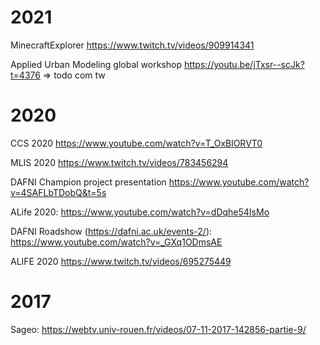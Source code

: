 

# 2021

MinecraftExplorer https://www.twitch.tv/videos/909914341

Applied Urban Modeling global workshop https://youtu.be/jTxsr--scJk?t=4376
=> todo com tw

# 2020

CCS 2020 https://www.youtube.com/watch?v=T_OxBlORVT0

MLIS 2020 https://www.twitch.tv/videos/783456294

DAFNI Champion project presentation https://www.youtube.com/watch?v=4SAFLbTDobQ&t=5s

ALife 2020: https://www.youtube.com/watch?v=dDqhe54IsMo

DAFNI Roadshow (https://dafni.ac.uk/events-2/): https://www.youtube.com/watch?v=_GXq1ODmsAE

ALIFE 2020 https://www.twitch.tv/videos/695275449

# 2017

Sageo: https://webtv.univ-rouen.fr/videos/07-11-2017-142856-partie-9/
